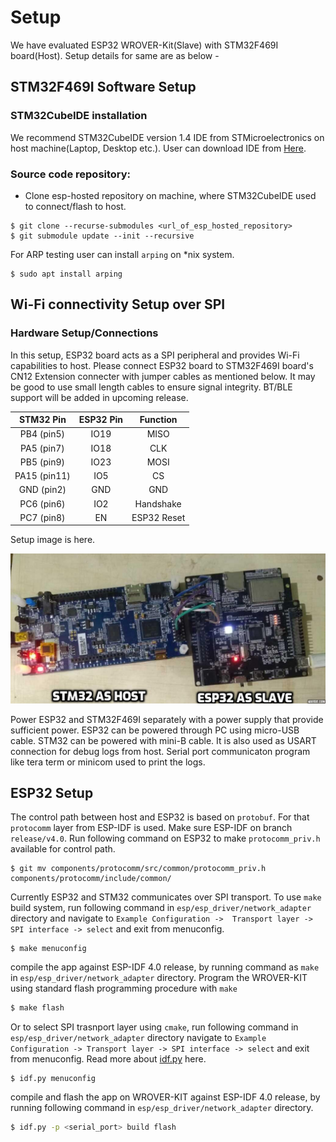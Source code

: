 # Setup
We have evaluated ESP32 WROVER-Kit(Slave) with STM32F469I board(Host). Setup details for same are as below -

## STM32F469I Software Setup

### STM32CubeIDE installation

We recommend STM32CubeIDE version 1.4 IDE from STMicroelectronics on host machine(Laptop, Desktop etc.). User can download IDE from [Here](https://www.st.com/en/development-tools/stm32cubeide.html#get-software).

### Source code repository:
* Clone esp-hosted repository on machine, where STM32CubeIDE used to connect/flash to host.
```
$ git clone --recurse-submodules <url_of_esp_hosted_repository>
$ git submodule update --init --recursive
```
For ARP testing user can install `arping` on *nix system.
```
$ sudo apt install arping
```

## Wi-Fi connectivity Setup over SPI
### Hardware Setup/Connections
In this setup, ESP32 board acts as a SPI peripheral and provides Wi-Fi capabilities to host. Please connect ESP32 board to STM32F469I board's CN12 Extension connecter with jumper cables as mentioned below. It may be good to use small length cables to ensure signal integrity.
BT/BLE support will be added in upcoming release.

| STM32 Pin | ESP32 Pin | Function |
|:---------:|:---------:|:--------:|
| PB4  (pin5) | IO19 | MISO |
| PA5  (pin7) | IO18 | CLK |
| PB5  (pin9) | IO23 | MOSI |
| PA15 (pin11)| IO5 | CS |
| GND  (pin2) | GND | GND |
| PC6  (pin6) | IO2 | Handshake |
| PC7  (pin8) | EN | ESP32 Reset |

Setup image is here.

![alt text](stm32_esp_setup.jpg "setup of STM32F469I as host and ESP32 as slave")

Power ESP32 and STM32F469I separately with a power supply that provide sufficient power. ESP32 can be powered through PC using micro-USB cable. STM32 can be powered with mini-B cable. It is also used as USART connection for debug logs from host. Serial port communicaton program like tera term or minicom used to print the logs.

## ESP32 Setup
The control path between host and ESP32 is based on `protobuf`. For that `protocomm` layer from ESP-IDF is used. Make sure ESP-IDF on branch `release/v4.0`. Run following command on ESP32 to make `protocomm_priv.h` available for control path.
```
$ git mv components/protocomm/src/common/protocomm_priv.h components/protocomm/include/common/
```
Currently ESP32 and STM32 communicates over SPI transport. To use `make` build system, run following command in `esp/esp_driver/network_adapter` directory and navigate to `Example Configuration ->  Transport layer -> SPI interface -> select` and exit from menuconfig.
```
$ make menuconfig
```
compile the app against ESP-IDF 4.0 release, by running command as `make` in `esp/esp_driver/network_adapter` directory. Program the WROVER-KIT using standard flash programming procedure with `make`
```sh
$ make flash
```
Or to select SPI trasnport layer using `cmake`, run following command in `esp/esp_driver/network_adapter` directory navigate to `Example Configuration -> Transport layer -> SPI interface -> select` and exit from menuconfig. Read more about [idf.py](https://docs.espressif.com/projects/esp-idf/en/latest/esp32/api-guides/build-system.html#using-the-build-system) here.
```
$ idf.py menuconfig
```
compile and flash the app on WROVER-KIT against ESP-IDF 4.0 release, by running following command in `esp/esp_driver/network_adapter` directory.

```sh
$ idf.py -p <serial_port> build flash
```
